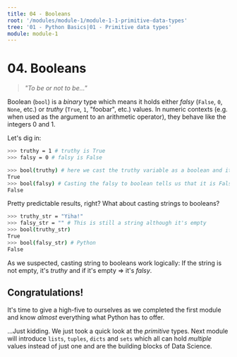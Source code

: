 ```yaml
---
title: 04 - Booleans
root: '/modules/module-1/module-1-1-primitive-data-types'
tree: '01 - Python Basics|01 - Primitive data types'
module: module-1
---
```


# 04. Booleans

> _"To be or not to be..."_

Boolean (`bool`) is a _binary_ type which means it holds either _falsy_ (`False`, `0`, `None`, etc.) or _truthy_ (`True`, `1`, "foobar", etc.) values. In numeric contexts (e.g. when used as the argument to an
arithmetic operator), they behave like the integers 0 and 1.

Let's dig in:

```bash
>>> truthy = 1 # truthy is True
>>> falsy = 0 # falsy is False
```

```bash
>>> bool(truthy) # here we cast the truthy variable as a boolean and it confirms that it surely is True
True
>>> bool(falsy) # Casting the falsy to boolean tells us that it is False
False
```

Pretty predictable results, right? What about casting strings to booleans?

```bash
>>> truthy_str = "Yiha!"
>>> falsy_str = "" # This is still a string although it's empty
>>> bool(truthy_str)
True
>>> bool(falsy_str) # Python
False
```

As we suspected, casting string to booleans work logically: If the string is not empty, it's _truthy_ and if it's empty => it's _falsy_.

## Congratulations!

It's time to give a high-five to ourselves as we completed the first module and know _almost_ everything what Python has to offer.

...Just kidding. We just took a quick look at the _primitive_ types. Next module will introduce `lists`, `tuples`, `dicts` and `sets` which all can hold _multiple_ values instead of just one and are the building blocks of Data Science.
